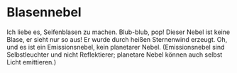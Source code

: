 # Blasennebel

Ich liebe es, Seifenblasen zu machen. Blub-blub, pop! Dieser Nebel ist keine
Blase, er sieht nur so aus! Er wurde durch heißen Sternenwind erzeugt. Oh, und
es ist ein Emissionsnebel, kein planetarer Nebel. (Emissionsnebel sind
Selbstleuchter und nicht Reflektierer; planetare Nebel können auch selbst Licht
emittieren.)
